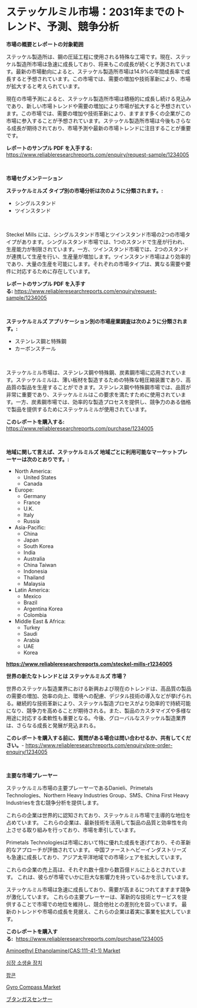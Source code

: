 <p><h1>ステッケルミル市場：2031年までのトレンド、予測、競争分析</h1></p><p><strong>市場の概要とレポートの対象範囲</strong></p>
<p><p>ステッケル製造所は、鋼の圧延工程に使用される特殊な工場です。現在、ステッケル製造所市場は急速に成長しており、将来もこの成長が続くと予測されています。最新の市場動向によると、ステッケル製造所市場は14.9%の年間成長率で成長すると予想されています。この市場では、需要の増加や技術革新により、市場が拡大すると考えられています。</p><p>現在の市場予測によると、ステッケル製造所市場は積極的に成長し続ける見込みであり、新しい市場トレンドや需要の増加により市場が拡大すると予想されています。この市場では、需要の増加や技術革新により、ますます多くの企業がこの市場に参入することが予想されています。ステッケル製造所市場は今後もさらなる成長が期待されており、市場予測や最新の市場トレンドに注目することが重要です。</p></p>
<p><strong>レポートのサンプル PDF を入手する:</strong> <a href="https://www.reliableresearchreports.com/enquiry/request-sample/1234005">https://www.reliableresearchreports.com/enquiry/request-sample/1234005</a></p>
<p>&nbsp;</p>
<p><strong>市場セグメンテーション</strong></p>
<p><strong>ステッケルミルズ タイプ別の市場分析は次のように分類されます。:</strong></p>
<p><ul><li>シングルスタンド</li><li>ツインスタンド</li></ul></p>
<p>&nbsp;</p>
<p><p>Steckel Mills には、シングルスタンド市場とツインスタンド市場の2つの市場タイプがあります。シングルスタンド市場では、1つのスタンドで生産が行われ、生産能力が制限されています。一方、ツインスタンド市場では、2つのスタンドが連携して生産を行い、生産量が増加します。ツインスタンド市場はより効率的であり、大量の生産を可能にします。それぞれの市場タイプは、異なる需要や要件に対応するために存在しています。</p></p>
<p><strong>レポートのサンプル PDF を入手する:</strong>&nbsp;<a href="https://www.reliableresearchreports.com/enquiry/request-sample/1234005">https://www.reliableresearchreports.com/enquiry/request-sample/1234005</a></p>
<p>&nbsp;</p>
<p><strong> ステッケルミルズ アプリケーション別の市場産業調査は次のように分類されます。:</strong></p>
<p><ul><li>ステンレス鋼と特殊鋼</li><li>カーボンスチール</li></ul></p>
<p>&nbsp;</p>
<p><p>ステッケルミル市場は、ステンレス鋼や特殊鋼、炭素鋼市場に応用されています。ステッケルミルは、薄い板材を製造するための特殊な軽圧縮装置であり、高品質の製品を生産することができます。ステンレス鋼や特殊鋼市場では、品質が非常に重要であり、ステッケルミルはこの要求を満たすために使用されています。一方、炭素鋼市場では、効率的な製造プロセスを提供し、競争力のある価格で製品を提供するためにステッケルミルが使用されています。</p></p>
<p><strong>このレポートを購入する:</strong>&nbsp; <a href="https://www.reliableresearchreports.com/purchase/1234005">https://www.reliableresearchreports.com/purchase/1234005</a></p>
<p>&nbsp;</p>
<p><strong>地域に関して言えば、ステッケルミルズ 地域ごとに利用可能なマーケットプレーヤーは次のとおりです。:</strong></p>
<p><ul>
    <li>
        North America:
        <ul>
            <li>United States</li>
            <li>Canada</li>
        </ul>
    </li>
    <li>
        Europe:
        <ul>
            <li>Germany</li>
            <li>France</li>
            <li>U.K.</li>
            <li>Italy</li>
            <li>Russia</li>
        </ul>
    </li>
    <li>
        Asia-Pacific:
        <ul>
            <li>China</li>
            <li>Japan</li>
            <li>South Korea</li>
            <li>India</li>
            <li>Australia</li>
            <li>China Taiwan</li>
            <li>Indonesia</li>
            <li>Thailand</li>
            <li>Malaysia</li>
        </ul>
    </li>
    <li>
        Latin America:
        <ul>
            <li>Mexico</li>
            <li>Brazil</li>
            <li>Argentina Korea</li>
            <li>Colombia</li>
        </ul>
    </li>
    <li>
        Middle East & Africa:
        <ul>
            <li>Turkey</li>
            <li>Saudi</li>
            <li>Arabia</li>
            <li>UAE</li>
            <li>Korea</li>
        </ul>
    </li>
    </ul></p>
<p><strong><a href="https://www.reliableresearchreports.com/steckel-mills-r1234005">https://www.reliableresearchreports.com/steckel-mills-r1234005</a></strong>&nbsp;</p>
<p><strong>世界の新たなトレンドとは ステッケルミルズ 市場？</strong></p>
<p><p>世界のステッケル製造業界における新興および現在のトレンドは、高品質の製品の需要の増加、効率の向上、環境への配慮、デジタル技術の導入などが挙げられる。継続的な技術革新により、ステッケル製造プロセスがより効率的で持続可能になり、競争力を高めることが期待される。また、製品のカスタマイズや多様な用途に対応する柔軟性も重要となる。今後、グローバルなステッケル製造業界は、さらなる成長と発展が見込まれる。</p></p>
<p><strong>このレポートを購入する前に、質問がある場合は問い合わせるか、共有してください。</strong>- <a href="https://www.reliableresearchreports.com/enquiry/pre-order-enquiry/1234005">https://www.reliableresearchreports.com/enquiry/pre-order-enquiry/1234005</a></p>
<p>&nbsp;</p>
<p><strong>主要な市場プレーヤー</strong></p>
<p><p>ステッケルミル市場の主要プレーヤーであるDanieli、Primetals Technologies、Northern Heavy Industries Group、SMS、China First Heavy Industriesを含む競争分析を提供します。 </p><p>これらの企業は世界的に認知されており、ステッケルミル市場で主導的な地位を占めています。 これらの企業は、最新技術を活用して製品の品質と効率性を向上させる取り組みを行っており、市場を牽引しています。 </p><p>Primetals Technologiesは市場において特に優れた成長を遂げており、その革新的なアプローチが評価されています。 中国ファーストヘビーインダストリーズも急速に成長しており、アジア太平洋地域での市場シェアを拡大しています。 </p><p>これらの企業の売上高は、それぞれ数十億から数百億ドルに上るとされています。 これは、彼らが市場でいかに巨大な影響力を持っているかを示しています。 </p><p>ステッケルミル市場は急速に成長しており、需要が高まるにつれてますます競争が激化しています。 これらの主要プレーヤーは、革新的な技術とサービスを提供することで市場での地位を維持し、競合他社との差別化を図っています。 最新のトレンドや市場の成長を見据え、これらの企業は着実に事業を拡大しています。</p></p>
<p><strong>このレポートを購入する:</strong>&nbsp;&nbsp;<a href="https://www.reliableresearchreports.com/purchase/1234005">https://www.reliableresearchreports.com/purchase/1234005</a></p>
<p><p><a href="https://www.linkedin.com/pulse/aminoethyl-ethanolaminecas111-41-1-market-size-share-amp-trends-ohwxf?trackingId=3vy2uKqNm92Y7dpdPVWCCQ%3D%3D">Aminoethyl Ethanolamine(CAS:111-41-1) Market</a></p><p><a href="https://github.com/Penelolack456456/Market-Research-Report-List-1/blob/main/441090424199.md">심장 소생술 장치</a></p><p><a href="https://github.com/darrellockm3ytan895656/Market-Research-Report-List-1/blob/main/810317924212.md">팝콘</a></p><p><a href="https://github.com/beatblasta/Market-Research-Report-List-2/blob/main/gyro-compass-market.md">Gyro Compass Market</a></p><p><a href="https://medium.com/@nicolasrown5/%E3%83%96%E3%82%BF%E3%83%B3%E3%82%AC%E3%82%B9%E3%82%BB%E3%83%B3%E3%82%B5%E3%83%BC%E5%B8%82%E5%A0%B4%E3%81%AF-%E5%B8%82%E5%A0%B4%E3%82%B7%E3%82%A7%E3%82%A2-%E5%B8%82%E5%A0%B4%E5%8B%95%E5%90%91-%E5%B8%82%E5%A0%B4%E6%88%90%E9%95%B7%E3%81%AB%E9%96%A2%E3%81%99%E3%82%8B%E6%83%85%E5%A0%B1%E3%82%92%E6%8F%90%E4%BE%9B%E3%81%97%E3%81%A6%E3%81%84%E3%81%BE%E3%81%99-0c61a0fdb36a">ブタンガスセンサー</a></p></p>